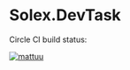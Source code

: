 # Solex.DevTask

Circle CI build status:

[![mattuu](https://circleci.com/gh/mattuu/Solex.DevTask.svg?style=svg)](https://app.circleci.com/pipelines/github/mattuu/Solex.DevTask)

